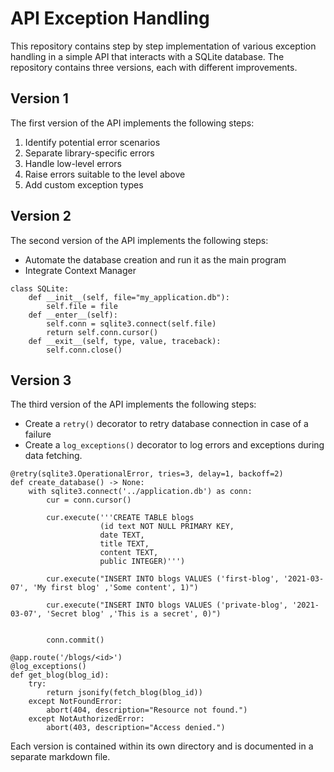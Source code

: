 # API Exception Handling

This repository contains step by step implementation of various exception handling in a simple API that interacts with a SQLite database. The repository contains three versions, each with different improvements.

## Version 1

The first version of the API implements the following steps:

1. Identify potential error scenarios
2. Separate library-specific errors
3. Handle low-level errors
4. Raise errors suitable to the level above
5. Add custom exception types

## Version 2

The second version of the API implements the following steps:

- Automate the database creation and run it as the main program
- Integrate Context Manager

```
class SQLite:
    def __init__(self, file="my_application.db"):
        self.file = file
    def __enter__(self):
        self.conn = sqlite3.connect(self.file)
        return self.conn.cursor()
    def __exit__(self, type, value, traceback):
        self.conn.close()
```

## Version 3

The third version of the API implements the following steps:

- Create a `retry()` decorator to retry database connection in case of a failure
- Create a `log_exceptions()` decorator to log errors and exceptions during data fetching.
```
@retry(sqlite3.OperationalError, tries=3, delay=1, backoff=2)
def create_database() -> None:
    with sqlite3.connect('../application.db') as conn:
        cur = conn.cursor()

        cur.execute('''CREATE TABLE blogs
                    (id text NOT NULL PRIMARY KEY,
                    date TEXT,
                    title TEXT,
                    content TEXT,
                    public INTEGER)''')

        cur.execute("INSERT INTO blogs VALUES ('first-blog', '2021-03-07', 'My first blog' ,'Some content', 1)")

        cur.execute("INSERT INTO blogs VALUES ('private-blog', '2021-03-07', 'Secret blog' ,'This is a secret', 0)")


        conn.commit()

```

```
@app.route('/blogs/<id>')
@log_exceptions()
def get_blog(blog_id):
    try:
        return jsonify(fetch_blog(blog_id))
    except NotFoundError:
        abort(404, description="Resource not found.")
    except NotAuthorizedError:
        abort(403, description="Access denied.")

```
Each version is contained within its own directory and is documented in a separate markdown file.